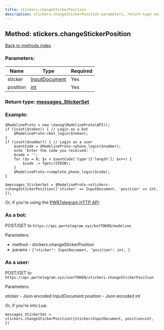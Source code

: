 ```yaml
---
title: stickers.changeStickerPosition
description: stickers.changeStickerPosition parameters, return type and example
---
```

## Method: stickers.changeStickerPosition  
[Back to methods index](index.md)


### Parameters:

| Name     |    Type       | Required |
|----------|---------------|----------|
|sticker|[InputDocument](../types/InputDocument.md) | Yes|
|position|[int](../types/int.md) | Yes|


### Return type: [messages\_StickerSet](../types/messages_StickerSet.md)

### Example:


```
$MadelineProto = new \danog\MadelineProto\API();
if (isset($token)) { // Login as a bot
    $MadelineProto->bot_login($token);
}
if (isset($number)) { // Login as a user
    $sentCode = $MadelineProto->phone_login($number);
    echo 'Enter the code you received: ';
    $code = '';
    for ($x = 0; $x < $sentCode['type']['length']; $x++) {
        $code .= fgetc(STDIN);
    }
    $MadelineProto->complete_phone_login($code);
}

$messages_StickerSet = $MadelineProto->stickers->changeStickerPosition(['sticker' => InputDocument, 'position' => int, ]);
```

Or, if you're using the [PWRTelegram HTTP API](https://pwrtelegram.xyz):

### As a bot:

POST/GET to `https://api.pwrtelegram.xyz/botTOKEN/madeline`

Parameters:

* method - stickers.changeStickerPosition
* params - `{"sticker": InputDocument, "position": int, }`



### As a user:

POST/GET to `https://api.pwrtelegram.xyz/userTOKEN/stickers.changeStickerPosition`

Parameters:

sticker - Json encoded InputDocument
position - Json encoded int



Or, if you're into Lua:

```
messages_StickerSet = stickers.changeStickerPosition({sticker=InputDocument, position=int, })
```

